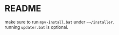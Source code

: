 # README

make sure to run `mpv-install.bat` under `~~/installer`.\
running `updater.bat` is optional.